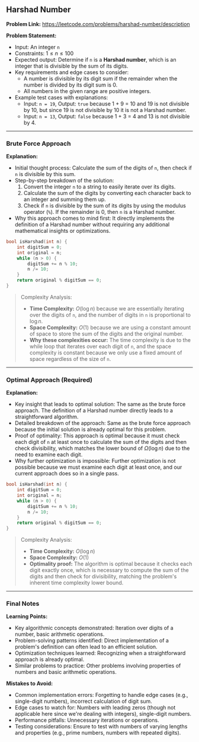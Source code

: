 ## Harshad Number
**Problem Link:** https://leetcode.com/problems/harshad-number/description

**Problem Statement:**
- Input: An integer `n`
- Constraints: $1 \leq n \leq 100$
- Expected output: Determine if `n` is a **Harshad number**, which is an integer that is divisible by the sum of its digits.
- Key requirements and edge cases to consider:
  - A number is divisible by its digit sum if the remainder when the number is divided by its digit sum is 0.
  - All numbers in the given range are positive integers.
- Example test cases with explanations:
  - Input: `n = 19`, Output: `true` because 1 + 9 = 10 and 19 is not divisible by 10, but since 19 is not divisible by 10 it is not a Harshad number. 
  - Input: `n = 13`, Output: `false` because 1 + 3 = 4 and 13 is not divisible by 4.

---

### Brute Force Approach

**Explanation:**
- Initial thought process: Calculate the sum of the digits of `n`, then check if `n` is divisible by this sum.
- Step-by-step breakdown of the solution:
  1. Convert the integer `n` to a string to easily iterate over its digits.
  2. Calculate the sum of the digits by converting each character back to an integer and summing them up.
  3. Check if `n` is divisible by the sum of its digits by using the modulus operator (`%`). If the remainder is 0, then `n` is a Harshad number.
- Why this approach comes to mind first: It directly implements the definition of a Harshad number without requiring any additional mathematical insights or optimizations.

```cpp
bool isHarshad(int n) {
    int digitSum = 0;
    int original = n;
    while (n > 0) {
        digitSum += n % 10;
        n /= 10;
    }
    return original % digitSum == 0;
}
```

> Complexity Analysis:
> - **Time Complexity:** $O(\log n)$ because we are essentially iterating over the digits of `n`, and the number of digits in `n` is proportional to $\log n$.
> - **Space Complexity:** $O(1)$ because we are using a constant amount of space to store the sum of the digits and the original number.
> - **Why these complexities occur:** The time complexity is due to the while loop that iterates over each digit of `n`, and the space complexity is constant because we only use a fixed amount of space regardless of the size of `n`.

---

### Optimal Approach (Required)

**Explanation:**
- Key insight that leads to optimal solution: The same as the brute force approach. The definition of a Harshad number directly leads to a straightforward algorithm.
- Detailed breakdown of the approach: Same as the brute force approach because the initial solution is already optimal for this problem.
- Proof of optimality: This approach is optimal because it must check each digit of `n` at least once to calculate the sum of the digits and then check divisibility, which matches the lower bound of $\Omega(\log n)$ due to the need to examine each digit.
- Why further optimization is impossible: Further optimization is not possible because we must examine each digit at least once, and our current approach does so in a single pass.

```cpp
bool isHarshad(int n) {
    int digitSum = 0;
    int original = n;
    while (n > 0) {
        digitSum += n % 10;
        n /= 10;
    }
    return original % digitSum == 0;
}
```

> Complexity Analysis:
> - **Time Complexity:** $O(\log n)$
> - **Space Complexity:** $O(1)$
> - **Optimality proof:** The algorithm is optimal because it checks each digit exactly once, which is necessary to compute the sum of the digits and then check for divisibility, matching the problem's inherent time complexity lower bound.

---

### Final Notes

**Learning Points:**
- Key algorithmic concepts demonstrated: Iteration over digits of a number, basic arithmetic operations.
- Problem-solving patterns identified: Direct implementation of a problem's definition can often lead to an efficient solution.
- Optimization techniques learned: Recognizing when a straightforward approach is already optimal.
- Similar problems to practice: Other problems involving properties of numbers and basic arithmetic operations.

**Mistakes to Avoid:**
- Common implementation errors: Forgetting to handle edge cases (e.g., single-digit numbers), incorrect calculation of digit sum.
- Edge cases to watch for: Numbers with leading zeros (though not applicable here since we're dealing with integers), single-digit numbers.
- Performance pitfalls: Unnecessary iterations or operations.
- Testing considerations: Ensure to test with numbers of varying lengths and properties (e.g., prime numbers, numbers with repeated digits).